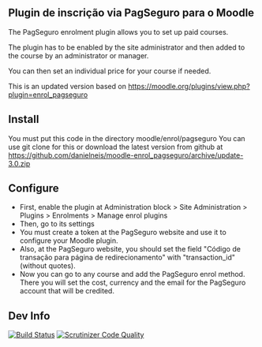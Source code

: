 Plugin de inscrição via PagSeguro para o Moodle
-----------------------------------------------

The PagSeguro enrolment plugin allows you to set up paid courses.

The plugin has to be enabled by the site administrator and then added to the course by an administrator or manager.

You can then set an individual price for your course if needed.

This is an updated version based on https://moodle.org/plugins/view.php?plugin=enrol_pagseguro

Install
-------

You must put this code in the directory moodle/enrol/pagseguro
You can use git clone for this or download the latest version from github at https://github.com/danielneis/moodle-enrol_pagseguro/archive/update-3.0.zip

Configure
---------

* First, enable the plugin at Administration block > Site Administration > Plugins > Enrolments > Manage enrol plugins
* Then, go to its settings
* You must create a token at the PagSeguro website and use it to configure your Moodle plugin.
* Also, at the PagSeguro website, you should set the field "Código de transação para página de redirecionamento" with "transaction_id" (without quotes).
* Now you can go to any course and add the PagSeguro enrol method. There you will set the cost, currency and the email for the PagSeguro account that will be credited.

Dev Info
--------

[![Build Status](https://travis-ci.org/danielneis/moodle-enrol_pagseguro.svg?branch=update-3.0)](https://travis-ci.org/danielneis/moodle-enrol_pagseguro)
[![Scrutinizer Code Quality](https://scrutinizer-ci.com/g/danielneis/moodle-enrol_pagseguro/badges/quality-score.png?b=update-3.0)](https://scrutinizer-ci.com/g/danielneis/moodle-enrol_pagseguro/?branch=update-3.0)
